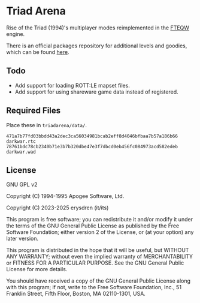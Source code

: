 # Triad Arena

Rise of the Triad (1994)'s multiplayer modes reimplemented in the [FTEQW](https://www.fteqw.org/) engine.

There is an official packages repository for additional levels and goodies,
which can be found [here](https://github.com/erysdren/TriadArena-Packages).

## Todo

- Add support for loading ROTT:LE mapset files.
- Add support for using shareware game data instead of registered.

## Required Files

Place these in `triadarena/data/`.

```
471a7b77fd03bbdd43a2dec3ca56034981bcab2eff8d4046bfbaa7b57a186b66  darkwar.rtc
78761bdc78cb2340b71e3b7b320dbe47e3f7dbcd0eb456fc084973acd582edeb  darkwar.wad
```

## License

GNU GPL v2

Copyright (C) 1994-1995 Apogee Software, Ltd.

Copyright (C) 2023-2025 erysdren (it/its)

This program is free software; you can redistribute it and/or
modify it under the terms of the GNU General Public License
as published by the Free Software Foundation; either version 2
of the License, or (at your option) any later version.

This program is distributed in the hope that it will be useful,
but WITHOUT ANY WARRANTY; without even the implied warranty of
MERCHANTABILITY or FITNESS FOR A PARTICULAR PURPOSE.  See the
GNU General Public License for more details.

You should have received a copy of the GNU General Public License
along with this program; if not, write to the Free Software
Foundation, Inc., 51 Franklin Street, Fifth Floor, Boston, MA  02110-1301, USA.
